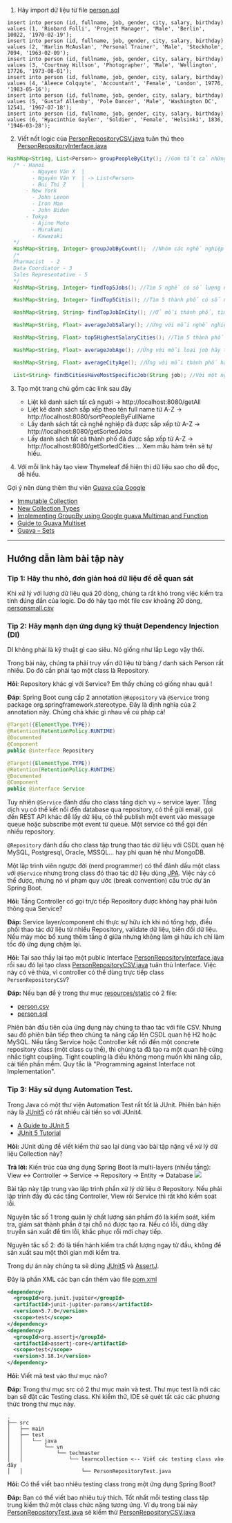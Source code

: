 1. Hãy import dữ liệu từ file [person.sql](person.sql)

```csv
insert into person (id, fullname, job, gender, city, salary, birthday) values (1, 'Riobard Folli', 'Project Manager', 'Male', 'Berlin', 10022, '1970-02-19');
insert into person (id, fullname, job, gender, city, salary, birthday) values (2, 'Harlin McAuslan', 'Personal Trainer', 'Male', 'Stockholm', 7094, '1963-02-09');
insert into person (id, fullname, job, gender, city, salary, birthday) values (3, 'Courtnay Willson', 'Photographer', 'Male', 'Wellington', 17726, '1973-08-01');
insert into person (id, fullname, job, gender, city, salary, birthday) values (4, 'Aleece Colquyte', 'Accountant', 'Female', 'London', 19776, '1983-05-16');
insert into person (id, fullname, job, gender, city, salary, birthday) values (5, 'Gustaf Allenby', 'Pole Dancer', 'Male', 'Washington DC', 12541, '1967-07-18');
insert into person (id, fullname, job, gender, city, salary, birthday) values (6, 'Hyacinthie Gayler', 'Soldier', 'Female', 'Helsinki', 1836, '1946-03-28');
```

2. Viết nốt logic của [PersonRepositoryCSV.java](src/main/java/vn/techmaster/learncollection/repository/PersonRepositoryCSV.java) tuân thủ theo [PersonRepositoryInterface.java](src/main/java/vn/techmaster/learncollection/repository/PersonRepositoryInterface.java)

```java
HashMap<String, List<Person>> groupPeopleByCity(); //Gom tất cả những người trong cùng một thành phố lại
  /* - Hanoi 
        - Nguyen Văn X  |
        - Nguyên Văn Y  | -> List<Person>
        - Bui Thi Z     |
      - New York
        - John Lenon
        - Iron Man
        - John Biden
      - Tokyo
        - Ajino Moto
        - Murakami
        - Kawazaki   
  */
  HashMap<String, Integer> groupJobByCount();  //Nhóm các nghề nghiệp và đếm số người làm mỗi nghề
  /* 
  Pharmacist  - 2
  Data Coordiator - 3
  Sales Representative - 5
  */
  HashMap<String, Integer> findTop5Jobs(); //Tìm 5 nghề có số lượng người làm nhiều nhất sắp xếp từ cao xuống thấp

  HashMap<String, Integer> findTop5Citis(); //Tìm 5 thành phố có số người thuộc danh sách sinh sống đông nhất từ vị trí thứ 5 đến vị trí thứ 1

  HashMap<String, String> findTopJobInCity(); //Ở mỗi thành phố, tìm nghề nào có nhiều người làm nhất

  HashMap<String, Float> averageJobSalary(); //Ứng với mỗi nghề nghiệp (job - String), tính mức lương trung bình (float)

  HashMap<String, Float> top5HighestSalaryCities(); //Tìm 5 thành phố có mức lương trung bình cao nhất, sắp xếp từ cao xuống thấp

  HashMap<String, Float> averageJobAge(); //Ứng với mỗi loại job hãy tính độ tuổi trung bình

  HashMap<String, Float> averageCityAge(); //Ứng với mỗi thành phố hãy tính độ tuổi trung bình

  List<String> find5CitiesHaveMostSpecificJob(String job); //Với một nghề cụ thể, hãy tìm ra 5 thành phố có nhiều làm nghề đó nhất
```

3. Tạo một trang chủ gồm các link sau đây
   - Liệt kê danh sách tất cả người -> http://localhost:8080/getAll
   - Liệt kê danh sách sắp xếp theo tên full name từ A-Z  -> http://localhost:8080/sortPeopleByFullName
   - Lấy danh sách tất cả nghề nghiệp đã được sắp xếp từ A-Z  -> http://localhost:8080/getSortedJobs
   - Lấy danh sách tất cả thành phố đã được sắp xếp từ A-Z  -> http://localhost:8080/getSortedCities
   ...
   Xem mẫu hàm trên sẽ tự hiểu.

4. Với mỗi link hãy tạo view Thymeleaf để hiện thị dữ liệu sao cho dễ đọc, dễ hiểu.

Gợi ý nên dùng thêm thư viện [Guava của Google](https://github.com/google/guava)

- [Immutable Collection](https://github.com/google/guava/wiki/ImmutableCollectionsExplained)
- [New Collection Types](https://github.com/google/guava/wiki/NewCollectionTypesExplained)
- [Implementing GroupBy using Google guava Multimap and Function](http://www.gregbugaj.com/?p=228)
- [Guide to Guava Multiset](https://www.baeldung.com/guava-multiset)
- [Guava – Sets](https://www.baeldung.com/guava-sets)
-----
## Hướng dẫn làm bài tập này

### Tip 1: Hãy thu nhỏ, đơn giản hoá dữ liệu để dễ quan sát
Khi xử lý với lượng dữ liệu quá 20 dòng, chúng ta rất khó trong việc kiểm tra tính đúng đắn của logic.
Do đó hãy tạo một file csv khoảng 20 dòng, [personsmall.csv](src/main/resources/static/personsmall.csv)

### Tip 2: Hãy mạnh dạn ứng dụng kỹ thuật Dependency Injection (DI)
DI không phải là kỹ thuật gì cao siêu. Nó giống như lắp Lego vậy thôi.

Trong bài này, chúng ta phải truy vấn dữ liệu từ bảng / danh sách Person rất nhiều. Do đó cần phải tạo một class là Repository.

**Hỏi**: Repository khác gì với Service? Em thấy chúng có giống nhau quá !

**Đáp**: Spring Boot cung cấp 2 annotation ```@Repository``` và ```@Service``` trong package org.springframework.stereotype. Đây là định nghĩa của 2 annotation này. Chúng chả khác gì nhau về cú pháp cả!

```java
@Target({ElementType.TYPE})
@Retention(RetentionPolicy.RUNTIME)
@Documented
@Component
public @interface Repository
```

```java
@Target({ElementType.TYPE})
@Retention(RetentionPolicy.RUNTIME)
@Documented
@Component
public @interface Service
```

Tuy nhiên ```@Service``` đánh dấu cho class tầng dịch vụ ~ service layer. Tầng dịch vụ có thể kết nối đến database qua repository, có thể gửi email, gọi đến REST API khác để lấy dữ liệu, có thể publish một event vào message queue hoặc subscribe một event từ queue. Một service có thể gọi đến nhiều repository.

```@Repository``` đánh dấu cho class tập trung thao tác dữ liệu với CSDL quan hệ MySQL, Postgresql, Oracle, MSSQL... hay phi quan hệ như MongoDB.

Một lập trình viên ngược đời (nerd programmer) có thể đánh dấu một class với ```@Service``` nhưng trong class đó thao tác dữ liệu dùng [JPA](https://spring.io/projects/spring-data-jpa). Việc này có thể được, nhưng nó vi phạm quy ước (break convention) cấu trúc dự án Spring Boot.

**Hỏi:** Tầng Controller có gọi trực tiếp Repository được không hay phải luôn thông qua Service?

**Đáp:** Service layer/component chỉ thực sự hữu ích khi nó tổng hợp, điều phối thao tác dữ liệu từ nhiều Repository, validate dữ liệu, biến đổi dữ liệu.
Nếu máy móc bổ xung thêm tầng ở giữa nhưng không làm gì hữu ích chỉ làm tốc độ ứng dụng chậm lại.

**Hỏi:** Tại sao thầy lại tạo một public Interface [PersonRepositoryInterface.java](src/main/java/vn/techmaster/learncollection/repository/PersonRepositoryInterface.java) rồi sau đó lại tạo class  [PersonRepositoryCSV.java](src/main/java/vn/techmaster/learncollection/repository/PersonRepositoryCSV.java) tuân thủ Interface. Việc này có vẻ thừa, vì controller có thể dùng trực tiếp class ```PersonRepositoryCSV```?

**Đáp:**
Nếu bạn để ý trong thư mục [resources/static](src/main/resources/static) có 2 file:
- [person.csv](src/main/resources/static/person.csv)
- [person.sql](src/main/resources/static/person.sql)

Phiên bản đầu tiên của ứng dụng này chúng ta thao tác với file CSV. Nhưng sau đó phiên bản tiếp theo chúng ta nâng cấp lên CSDL quan hệ H2 hoặc MySQL. Nếu tầng Service hoặc Controller kết nối đến một concrete repository class (một class cụ thể), thì chúng ta đã tạo ra một quan hệ cứng nhắc tight coupling. Tight coupling là điều không mong muốn khi nâng cấp, cải tiến phần mềm. Quy tắc là "Programming against Interface not Implementation".
### Tip 3: Hãy sử dụng Automation Test.

Trong Java có một thư viện Automation Test rất tốt là JUnit. Phiên bản hiện này là [JUnit5](https://junit.org/junit5/) có rất nhiều cải tiến so với JUnit4.

- [A Guide to JUnit 5](https://www.baeldung.com/junit-5)
- [JUnit 5 Tutorial](https://howtodoinjava.com/junit-5-tutorial/)

**Hỏi:** JUnit dùng để viết kiểm thử sao lại dùng vào bài tập nặng về xử lý dữ liệu Collection này?

**Trả lời:** Kiến trúc của ứng dụng Spring Boot là multi-layers (nhiều tầng): View <-> Controller -> Service -> Repository -> Entity -> Database
![](images/unitTestRepository.jpg)

Bài tập này tập trung vào lập trình phần xử lý dữ liệu ở Repository. Nếu phải lập trình đầy đủ các tầng Controller, View rồi Service thì rất khó kiểm soát lỗi. 

Nguyên tắc số 1 trong quản lý chất lượng sản phẩm đó là kiểm soát, kiểm tra, giám sát thành phần ở tại chỗ nó được tạo ra. Nếu có lỗi, dừng dây truyền sản xuất để tìm lỗi, khắc phục rồi mới chạy tiếp.

Nguyên tắc số 2: đó là tiến hành kiểm tra chất lượng ngay từ đầu, không để sản xuất sau một thời gian mới kiểm tra.

Trong dự án này chúng ta sẽ dùng [JUnit5](https://junit.org/junit5/) và [AssertJ](https://assertj.github.io/doc/).

Đây là phần XML các bạn cần thêm vào file [pom.xml](pom.xml)
```xml
<dependency>
  <groupId>org.junit.jupiter</groupId>
  <artifactId>junit-jupiter-params</artifactId>
  <version>5.7.0</version>
  <scope>test</scope>
</dependency>
<dependency>
  <groupId>org.assertj</groupId>
  <artifactId>assertj-core</artifactId>
  <scope>test</scope>
  <version>3.18.1</version>
</dependency>
```

**Hỏi:** Viết mã test vào thư mục nào?

**Đáp:** Trong thư mục src có 2 thư mục main và test. Thư mục test là nới các bạn sẽ đặt các Testing class. Khi kiểm thử, IDE sẽ quét tất các các phương thức trong thư mục này.
```
.
├── src
│   ├── main
│   ├── test
│   │   └── java
│   │       └── vn
│   │           └── techmaster
│   │               └── learncollection <-- Viết các testing class vào đây
│   │                   └── PersonRepositoryTest.java
```

**Hỏi:** Có thể viết bao nhiêu testing class trong một ứng dụng Spring Boot?

**Đáp:** Bạn có thể viết bao nhiêu tuỳ thích. Tốt nhất mỗi testing class tập trung kiểm thử một class chức năng tương ứng. Ví dụ trong bài này [PersonRepositoryTest.java](src/test/java/vn/techmaster/learncollection/PersonRepositoryTest.java) sẽ kiểm thử [PersonRepositoryCSV.java](src/main/java/vn/techmaster/learncollection/repository/PersonRepositoryCSV.java)